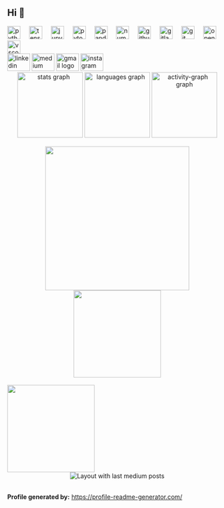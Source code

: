 <h2 align="left">Hi 👋</h2>

<div align="left">
  <img src="https://cdn.jsdelivr.net/gh/devicons/devicon/icons/python/python-original.svg" height="30" alt="python logo" />
  <img width="12" />
  <img src="https://cdn.jsdelivr.net/gh/devicons/devicon/icons/tensorflow/tensorflow-original.svg" height="30" alt="tensorflow logo" />
  <img width="12" />
  <img src="https://cdn.jsdelivr.net/gh/devicons/devicon/icons/jupyter/jupyter-original.svg" height="30" alt="jupyter logo" />
  <img width="12" />
  <img src="https://cdn.jsdelivr.net/gh/devicons/devicon/icons/pytorch/pytorch-original.svg" height="30" alt="pytorch logo" />
  <img width="12" />
  <img src="https://cdn.jsdelivr.net/gh/devicons/devicon/icons/pandas/pandas-original.svg" height="30" alt="pandas logo" />
  <img width="12" />
  <img src="https://cdn.jsdelivr.net/gh/devicons/devicon/icons/numpy/numpy-original.svg" height="30" alt="numpy logo" />
  <img width="12" />
  <img src="https://cdn.jsdelivr.net/gh/devicons/devicon/icons/github/github-original.svg" height="30" alt="github logo" />
  <img width="12" />
  <img src="https://cdn.jsdelivr.net/gh/devicons/devicon/icons/gitlab/gitlab-original.svg" height="30" alt="gitlab logo" />
  <img width="12" />
  <img src="https://cdn.jsdelivr.net/gh/devicons/devicon/icons/git/git-original.svg" height="30" alt="git logo" />
  <img width="12" />
  <img src="https://cdn.jsdelivr.net/gh/devicons/devicon/icons/opencv/opencv-original.svg" height="30" alt="opencv logo" />
  <img width="12" />
  <img src="https://cdn.jsdelivr.net/gh/devicons/devicon/icons/vscode/vscode-original.svg" height="30" alt="vscode logo" />
</div>

<div align="left">
  <img src="https://raw.githubusercontent.com/maurodesouza/profile-readme-generator/master/src/assets/icons/social/linkedin/default.svg" width="52" height="40" alt="linkedin logo" />
  <img src="https://raw.githubusercontent.com/maurodesouza/profile-readme-generator/master/src/assets/icons/social/medium/default.svg" width="52" height="40" alt="medium logo" />
  <img src="https://raw.githubusercontent.com/maurodesouza/profile-readme-generator/master/src/assets/icons/social/gmail/default.svg" width="52" height="40" alt="gmail logo" />
  <img src="https://raw.githubusercontent.com/maurodesouza/profile-readme-generator/master/src/assets/icons/social/instagram/default.svg" width="52" height="40" alt="instagram logo" />
</div>

<div align="center">
  <img src="https://github-readme-stats.vercel.app/api?username=Muthumanickam1521&hide_title=false&hide_rank=false&show_icons=true&include_all_commits=true&count_private=true&disable_animations=false&theme=dracula&locale=en&hide_border=false" height="150" alt="stats graph" />
  <img src="https://github-readme-stats.vercel.app/api/top-langs?username=Muthumanickam1521&locale=en&hide_title=true&layout=compact&card_width=320&langs_count=5&theme=midnight-purple&hide_border=true" height="150" alt="languages graph" />
  <img src="https://github-readme-activity-graph.vercel.app/graph?username=Muthumanickam1521&theme=github-dark-dimmed" height="150" alt="activity-graph graph" />
</div>

<br clear="both" />

<div align="center">
  <img height="330" src="https://analyticsindiamag.com/wp-content/uploads/2022/01/ezgif.com-gif-maker-17.gif" />
</div>

<div align="center">
  <img height="200" src="https://i0.wp.com/soclightprep.com/wp-content/uploads/2023/04/securityr-soc-3.gif?fit=800%2C600&ssl=1" />
</div>

<br clear="both" />

<img align="left" height="200" src="https://bair.berkeley.edu/static/blog/end_to_end/pr2_classifier.gif" />

<br clear="both" />

<div align="center">
  <img src="https://github-read-medium-git-main.pahlevikun.vercel.app/latest?limit=2&username=pearlrubymv" alt="Layout with last medium posts" />
</div>

<br clear="both" />

**Profile generated by:** https://profile-readme-generator.com/
